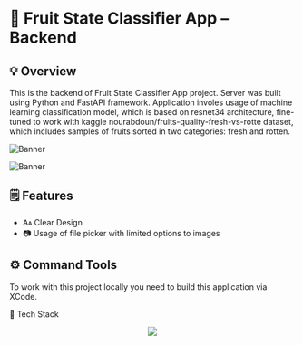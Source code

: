 # 🍎 Fruit State Classifier App – Backend

## 💡 Overview

This is the backend of Fruit State Classifier App project. Server was built using Python and FastAPI framework. Application involes usage of machine learning classification model, which is based on resnet34 architecture, fine-tuned to work with kaggle nourabdoun/fruits-quality-fresh-vs-rotte dataset, which includes samples of fruits sorted in two categories: fresh and rotten.

![Banner](./Fruit%Quality%Scanner%Frontend/Resources/base-view.png)

![Banner](./Fruit%Quality%Scanner%Frontend/Resources/post-prediction-view.png)

## 🗒️ Features

* 🗛 Clear Design
* 📷 Usage of file picker with limited options to images

## ⚙️ Command Tools

To work with this project locally you need to build this application via XCode.

🧠 Tech Stack
<p align="center">
  <a href="https://skillicons.dev">
    <img src="https://skillicons.dev/icons?i=swift,apple" />
  </a>
</p>
 
